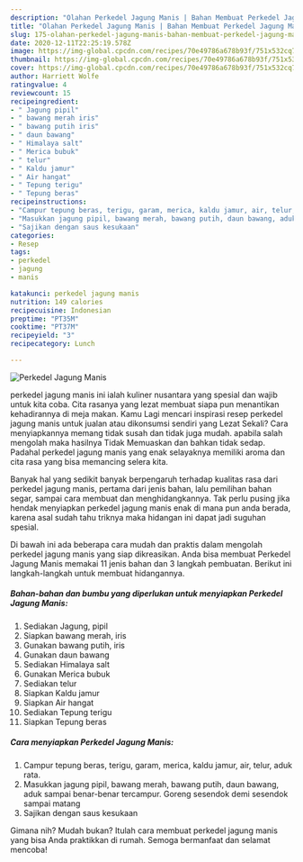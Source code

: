 ```yaml
---
description: "Olahan Perkedel Jagung Manis | Bahan Membuat Perkedel Jagung Manis Yang Enak Dan Mudah"
title: "Olahan Perkedel Jagung Manis | Bahan Membuat Perkedel Jagung Manis Yang Enak Dan Mudah"
slug: 175-olahan-perkedel-jagung-manis-bahan-membuat-perkedel-jagung-manis-yang-enak-dan-mudah
date: 2020-12-11T22:25:19.578Z
image: https://img-global.cpcdn.com/recipes/70e49786a678b93f/751x532cq70/perkedel-jagung-manis-foto-resep-utama.jpg
thumbnail: https://img-global.cpcdn.com/recipes/70e49786a678b93f/751x532cq70/perkedel-jagung-manis-foto-resep-utama.jpg
cover: https://img-global.cpcdn.com/recipes/70e49786a678b93f/751x532cq70/perkedel-jagung-manis-foto-resep-utama.jpg
author: Harriett Wolfe
ratingvalue: 4
reviewcount: 15
recipeingredient:
- " Jagung pipil"
- " bawang merah iris"
- " bawang putih iris"
- " daun bawang"
- " Himalaya salt"
- " Merica bubuk"
- " telur"
- " Kaldu jamur"
- " Air hangat"
- " Tepung terigu"
- " Tepung beras"
recipeinstructions:
- "Campur tepung beras, terigu, garam, merica, kaldu jamur, air, telur, aduk rata."
- "Masukkan jagung pipil, bawang merah, bawang putih, daun bawang, aduk sampai benar-benar tercampur. Goreng sesendok demi sesendok sampai matang"
- "Sajikan dengan saus kesukaan"
categories:
- Resep
tags:
- perkedel
- jagung
- manis

katakunci: perkedel jagung manis 
nutrition: 149 calories
recipecuisine: Indonesian
preptime: "PT35M"
cooktime: "PT37M"
recipeyield: "3"
recipecategory: Lunch

---
```



![Perkedel Jagung Manis](https://img-global.cpcdn.com/recipes/70e49786a678b93f/751x532cq70/perkedel-jagung-manis-foto-resep-utama.jpg)


perkedel jagung manis ini ialah kuliner nusantara yang spesial dan wajib untuk kita coba. Cita rasanya yang lezat membuat siapa pun menantikan kehadirannya di meja makan.
Kamu Lagi mencari inspirasi resep perkedel jagung manis untuk jualan atau dikonsumsi sendiri yang Lezat Sekali? Cara menyiapkannya memang tidak susah dan tidak juga mudah. apabila salah mengolah maka hasilnya Tidak Memuaskan dan bahkan tidak sedap. Padahal perkedel jagung manis yang enak selayaknya memiliki aroma dan cita rasa yang bisa memancing selera kita.

Banyak hal yang sedikit banyak berpengaruh terhadap kualitas rasa dari perkedel jagung manis, pertama dari jenis bahan, lalu pemilihan bahan segar, sampai cara membuat dan menghidangkannya. Tak perlu pusing jika hendak menyiapkan perkedel jagung manis enak di mana pun anda berada, karena asal sudah tahu triknya maka hidangan ini dapat jadi suguhan spesial.




Di bawah ini ada beberapa cara mudah dan praktis dalam mengolah perkedel jagung manis yang siap dikreasikan. Anda bisa membuat Perkedel Jagung Manis memakai 11 jenis bahan dan 3 langkah pembuatan. Berikut ini langkah-langkah untuk membuat hidangannya.

<!--inarticleads1-->

##### Bahan-bahan dan bumbu yang diperlukan untuk menyiapkan Perkedel Jagung Manis:

1. Sediakan  Jagung, pipil
1. Siapkan  bawang merah, iris
1. Gunakan  bawang putih, iris
1. Gunakan  daun bawang
1. Sediakan  Himalaya salt
1. Gunakan  Merica bubuk
1. Sediakan  telur
1. Siapkan  Kaldu jamur
1. Siapkan  Air hangat
1. Sediakan  Tepung terigu
1. Siapkan  Tepung beras




<!--inarticleads2-->

##### Cara menyiapkan Perkedel Jagung Manis:

1. Campur tepung beras, terigu, garam, merica, kaldu jamur, air, telur, aduk rata.
1. Masukkan jagung pipil, bawang merah, bawang putih, daun bawang, aduk sampai benar-benar tercampur. Goreng sesendok demi sesendok sampai matang
1. Sajikan dengan saus kesukaan




Gimana nih? Mudah bukan? Itulah cara membuat perkedel jagung manis yang bisa Anda praktikkan di rumah. Semoga bermanfaat dan selamat mencoba!
